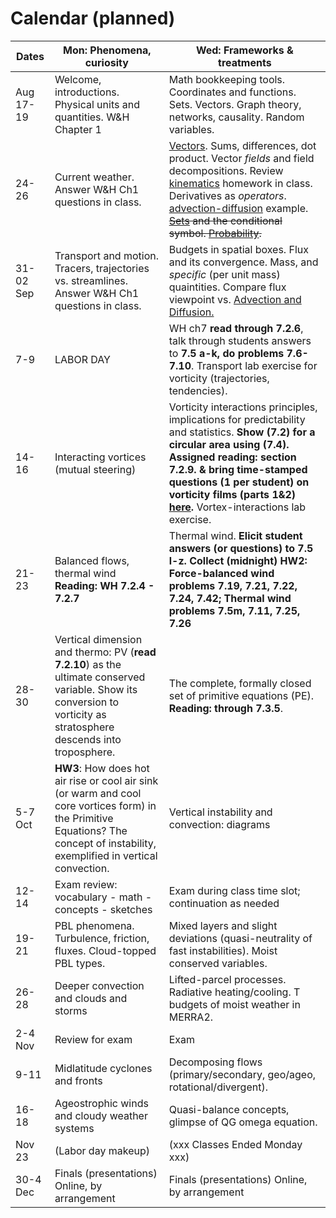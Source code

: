 # Calendar (planned) 

Dates	|Mon: Phenomena, curiosity	|Wed: Frameworks & treatments 
-------|------------- | ------------- 
Aug 17-19	|Welcome, introductions. Physical units and quantities. W&H Chapter 1	|Math bookkeeping tools. Coordinates and functions. Sets. Vectors. Graph theory, networks, causality. Random variables. 
24-26	|Current weather. Answer W&H Ch1 questions in class.	|[Vectors](https://www.feynmanlectures.caltech.edu/I_11.html). Sums, differences, dot product. Vector *fields* and field decompositions. Review [kinematics](https://colab.research.google.com/drive/1uY31iYu5dZ5E9F-UoYrpWQf4UnJLvoKG?usp=sharing) homework in class. Derivatives as *operators*. [advection-diffusion](https://github.com/ATMOcanes/ATM651_2020/blob/master/Grammar/Advection_diffusion.demos.pdf) example. ~~[Sets](https://en.wikipedia.org/wiki/Set_(mathematics)#Set-builder_notation) and the conditional symbol. [Probability](https://hyp.is/7oMpMudFEeqKjO-LQbqjew/en.wikipedia.org/wiki/Probability_interpretations).~~ 
31-02 Sep	|Transport and motion. Tracers, trajectories vs. streamlines.  Answer W&H Ch1 questions in class.	|Budgets in spatial boxes. Flux and its convergence. Mass, and *specific* (per unit mass) quaintities.  Compare flux viewpoint vs. [Advection and Diffusion.](https://github.com/ATMOcanes/ATM651_2020/blob/master/Grammar/Advection_diffusion.demos.pdf) 
7-9	|LABOR DAY 	| WH ch7 **read through 7.2.6**, talk through students answers to **7.5 a-k, do problems 7.6-7.10**. Transport lab exercise for vorticity (trajectories, tendencies).|
|14-16	|Interacting vortices (mutual steering) |Vorticity interactions principles, implications for predictability and statistics. **Show (7.2) for a circular area using (7.4). Assigned reading: section 7.2.9. & bring time-stamped questions (1 per student) on vorticity films (parts 1&2) [here](http://web.mit.edu/hml/ncfmf.html).** Vortex-interactions lab exercise.
21-23	|Balanced flows, thermal wind **Reading: WH 7.2.4 - 7.2.7**	|Thermal wind. **Elicit student answers (or questions) to 7.5 l-z.	Collect (midnight) HW2: Force-balanced wind problems 7.19, 7.21, 7.22, 7.24, 7.42; Thermal wind problems 7.5m, 7.11, 7.25, 7.26** 	
28-30	| Vertical dimension and thermo: PV (**read 7.2.10**) as the ultimate conserved variable. Show its conversion to vorticity as stratosphere descends into troposphere. |The complete, formally closed set of primitive equations (PE). **Reading: through 7.3.5**.
5-7 Oct	|**HW3**: How does hot air rise or cool air sink (or warm and cool core vortices form) in the Primitive Equations? The concept of instability, exemplified in vertical convection. | Vertical instability and convection: diagrams 
12-14	|Exam review: vocabulary - math - concepts - sketches | Exam during class time slot; continuation as needed
19-21	|PBL phenomena. Turbulence, friction, fluxes. Cloud-topped PBL types.	|Mixed layers and slight deviations (quasi-neutrality of fast instabilities). Moist conserved variables. 
26-28	|Deeper convection and clouds and storms 	|Lifted-parcel processes. Radiative heating/cooling. T budgets of moist weather in MERRA2. 
2-4 Nov	|Review for exam	|Exam 
9-11	|Midlatitude cyclones and fronts	|Decomposing flows (primary/secondary, geo/ageo, rotational/divergent). 
16-18	|Ageostrophic winds and cloudy weather systems	|Quasi-balance concepts, glimpse of QG omega equation.
Nov 23	|(Labor day makeup)	|(xxx Classes Ended Monday xxx)
30-4 Dec	|                        Finals (presentations)  Online, by arrangement | Finals (presentations)  Online, by arrangement
